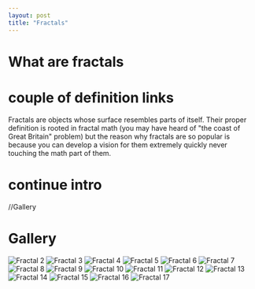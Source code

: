 ```yaml
---
layout: post
title: "Fractals"
---
```


# What are fractals
# couple of definition links
Fractals are objects whose surface resembles parts of itself. Their proper definition is rooted in fractal math (you may have heard of "the coast of Great Britain" problem) but the reason why fractals are so popular is because you can develop a vision for them extremely quickly never touching the math part of them.
# continue intro

//Gallery
# Gallery
![Fractal 2](/public/img/17.bmp)
![Fractal 3](/public/img/1.png)
![Fractal 4](/public/img/3.png)
![Fractal 5](/public/img/8.bmp)
![Fractal 6](/public/img/9.bmp)
![Fractal 7](/public/img/11.jpg)
![Fractal 8](/public/img/12.bmp)
![Fractal 9](/public/img/13.bmp)
![Fractal 10](/public/img/15.1.bmp)
![Fractal 11](/public/img/15.bmp)
![Fractal 12](/public/img/16.jpg)
![Fractal 13](/public/img/18.png)
![Fractal 14](/public/img/222.bmp)
![Fractal 15](/public/img/21.jpg)
![Fractal 16](/public/img/20.jpg)
![Fractal 17](/public/img/23.jpg)